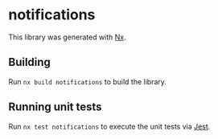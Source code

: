 # notifications

This library was generated with [Nx](https://nx.dev).

## Building

Run `nx build notifications` to build the library.

## Running unit tests

Run `nx test notifications` to execute the unit tests via [Jest](https://jestjs.io).

